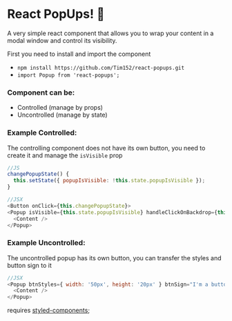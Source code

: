 # React PopUps! :sheep:
A very simple react component that allows you to wrap your content in a modal window and control its visibility.

First you need to install and import the component

* `npm install https://github.com/Tim152/react-popups.git`
* `import Popup from 'react-popups';`

### Component can be:
* Controlled (manage by props)
* Uncontrolled (manage by state)

### Example Controlled:
The controlling component does not have its own button, you need to create it and manage the `isVisible` prop
```javascript
//JS
changePopupState() {
  this.setState({ popupIsVisible: !this.state.popupIsVisible });
}

//JSX
<Button onClick={this.changePopupState}>
<Popup isVisible={this.state.popupIsVisible} handleClickOnBackdrop={this.changePopupState} isControlled>
  <Content />
</Popup>
```

### Example Uncontrolled:
The uncontrolled popup has its own button, you can transfer the styles and button sign to it
```javascript
//JSX
<Popup btnStyles={ width: '50px', height: '20px' } btnSign="I'm a button">
  <Content />
</Popup>
```
requires [styled-components](https://github.com/styled-components/styled-components);
